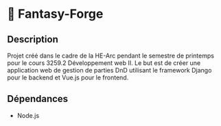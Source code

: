 # 🐉 Fantasy-Forge
## Description
Projet créé dans le cadre de la HE-Arc pendant le semestre de printemps pour le cours 3259.2 Développement web II.
Le but est de créer une application web de gestion de parties DnD utilisant le framework Django pour le backend et Vue.js pour le frontend.

## Dépendances
- Node.js
